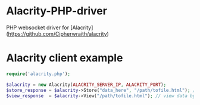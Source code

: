 # Alacrity-PHP-driver
PHP websocket driver for [Alacrity] (https://github.com/Cipherwraith/alacrity)

# Alacrity client example
```php
require('alacrity.php');

$alacrity = new Alacrity(ALACRITY_SERVER_IP, ALACRITY_PORT);
$store_response = $alacrity->Store("data_here", "/path/tofile.html"); // store data to path
$view_response  = $alacrity->View("/path/tofile.html"); // view data by path
```

